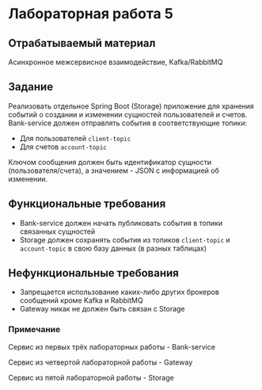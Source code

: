 # Лабораторная работа 5

## Отрабатываемый материал 

Асинхронное межсервисное взаимодействие, Kafka/RabbitMQ

## Задание

Реализовать отдельное Spring Boot (Storage) приложение для хранения событий о создании и изменении сущностей пользователей и счетов. Bank-service должен отправлять события в соответствующие топики:  
- Для пользователей `client-topic`  
- Для счетов `account-topic`  

Ключом сообщения должен быть идентификатор сущности (пользователя/счета), а значением - JSON с информацией об изменении.  

## Функциональные требования

- Bank-service должен начать публиковать события в топики связанных сущностей
- Storage должен сохранять события из топиков `client-topic` и `account-topic` в свою базу данных (в разных таблицах)

## Нефункциональные требования

- Запрещается использование каких-либо других брокеров сообщений кроме Kafka и RabbitMQ 
- Gateway никак не должен быть связан с Storage

### Примечание
Сервис из первых трёх лабораторных работы - Bank-service

Сервис из четвертой лабораторной работы - Gateway

Сервис из пятой лабораторной работы - Storage

